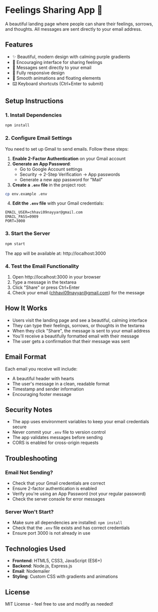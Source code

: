 # Feelings Sharing App 💙

A beautiful landing page where people can share their feelings, sorrows, and thoughts. All messages are sent directly to your email address.

## Features

- ✨ Beautiful, modern design with calming purple gradients
- 💙 Encouraging interface for sharing feelings
- 📧 Messages sent directly to your email
- 📱 Fully responsive design
- 🎨 Smooth animations and floating elements
- ⌨️ Keyboard shortcuts (Ctrl+Enter to submit)

## Setup Instructions

### 1. Install Dependencies

```bash
npm install
```

### 2. Configure Email Settings

You need to set up Gmail to send emails. Follow these steps:

1. **Enable 2-Factor Authentication** on your Gmail account
2. **Generate an App Password**:
   - Go to Google Account settings
   - Security → 2-Step Verification → App passwords
   - Generate a new app password for "Mail"
3. **Create a `.env` file** in the project root:

```bash
cp env.example .env
```

4. **Edit the `.env` file** with your Gmail credentials:

```
EMAIL_USER=chhavi09nayyar@gmail.com
EMAIL_PASS=0909
PORT=3000
```

### 3. Start the Server

```bash
npm start
```

The app will be available at: http://localhost:3000

### 4. Test the Email Functionality

1. Open http://localhost:3000 in your browser
2. Type a message in the textarea
3. Click "Share" or press Ctrl+Enter
4. Check your email (chhavi09nayyar@gmail.com) for the message

## How It Works

- Users visit the landing page and see a beautiful, calming interface
- They can type their feelings, sorrows, or thoughts in the textarea
- When they click "Share", the message is sent to your email address
- You'll receive a beautifully formatted email with their message
- The user gets a confirmation that their message was sent

## Email Format

Each email you receive will include:
- A beautiful header with hearts
- The user's message in a clean, readable format
- Timestamp and sender information
- Encouraging footer message

## Security Notes

- The app uses environment variables to keep your email credentials secure
- Never commit your `.env` file to version control
- The app validates messages before sending
- CORS is enabled for cross-origin requests

## Troubleshooting

### Email Not Sending?
- Check that your Gmail credentials are correct
- Ensure 2-factor authentication is enabled
- Verify you're using an App Password (not your regular password)
- Check the server console for error messages

### Server Won't Start?
- Make sure all dependencies are installed: `npm install`
- Check that the `.env` file exists and has correct credentials
- Ensure port 3000 is not already in use

## Technologies Used

- **Frontend**: HTML5, CSS3, JavaScript (ES6+)
- **Backend**: Node.js, Express.js
- **Email**: Nodemailer
- **Styling**: Custom CSS with gradients and animations

## License

MIT License - feel free to use and modify as needed!